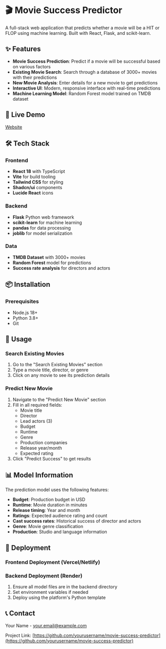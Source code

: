 # 🎬 Movie Success Predictor

A full-stack web application that predicts whether a movie will be a HIT or FLOP using machine learning. Built with React, Flask, and scikit-learn.

## ✨ Features

- **Movie Success Prediction**: Predict if a movie will be successful based on various factors
- **Existing Movie Search**: Search through a database of 3000+ movies with their predictions
- **New Movie Analysis**: Enter details for a new movie to get predictions
- **Interactive UI**: Modern, responsive interface with real-time predictions
- **Machine Learning Model**: Random Forest model trained on TMDB dataset

## 🚀 Live Demo

[Website](https://movie-predictor-sj91.vercel.app/)

## 🛠️ Tech Stack

### Frontend
- **React 18** with TypeScript
- **Vite** for build tooling
- **Tailwind CSS** for styling
- **Shadcn/ui** components
- **Lucide React** icons

### Backend
- **Flask** Python web framework
- **scikit-learn** for machine learning
- **pandas** for data processing
- **joblib** for model serialization

### Data
- **TMDB Dataset** with 3000+ movies
- **Random Forest** model for predictions
- **Success rate analysis** for directors and actors

## 📦 Installation

### Prerequisites
- Node.js 18+ 
- Python 3.8+
- Git




## 🎯 Usage

### Search Existing Movies
1. Go to the "Search Existing Movies" section
2. Type a movie title, director, or genre
3. Click on any movie to see its prediction details

### Predict New Movie
1. Navigate to the "Predict New Movie" section
2. Fill in all required fields:
   - Movie title
   - Director
   - Lead actors (3)
   - Budget
   - Runtime
   - Genre
   - Production companies
   - Release year/month
   - Expected rating
3. Click "Predict Success" to get results

## 📊 Model Information

The prediction model uses the following features:
- **Budget**: Production budget in USD
- **Runtime**: Movie duration in minutes
- **Release timing**: Year and month
- **Ratings**: Expected audience rating and count
- **Cast success rates**: Historical success of director and actors
- **Genre**: Movie genre classification
- **Production**: Studio and language information

## 🚀 Deployment

### Frontend Deployment (Vercel/Netlify)


### Backend Deployment (Render)
1. Ensure all model files are in the backend directory
2. Set environment variables if needed
3. Deploy using the platform's Python template


## 📞 Contact

Your Name - [your.email@example.com](mailto:your.email@example.com)

Project Link: [https://github.com/yourusername/movie-success-predictor](https://github.com/yourusername/movie-success-predictor)
